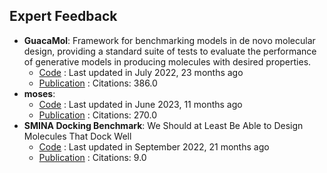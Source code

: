 
## **Expert Feedback**
- **GuacaMol**: Framework for benchmarking models in de novo molecular design, providing a standard suite of tests to evaluate the performance of generative models in producing molecules with desired properties.
	- [Code](https://github.com/BenevolentAI/guacamol) : Last updated in July 2022, 23 months ago
	- [Publication](https://doi.org/10.1021/acs.jcim.8b00839) : Citations: 386.0
- **moses**: 
	- [Code](https://github.com/molecularsets/moses) : Last updated in June 2023, 11 months ago
	- [Publication](https://doi.org/10.3389/fphar.2020.565644) : Citations: 270.0
- **SMINA Docking Benchmark**: We Should at Least Be Able to Design Molecules That Dock Well
	- [Code](https://github.com/cieplinski-tobiasz/smina-docking-benchmark) : Last updated in September 2022, 21 months ago
	- [Publication](https://doi.org/10.1021/acs.jcim.2c01355) : Citations: 9.0
